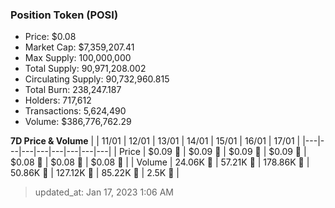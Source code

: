 
  ### Position Token (POSI)
  - Price: $0.08
  - Market Cap: $7,359,207.41
  - Max Supply: 100,000,000
  - Total Supply: 90,971,208.002
  - Circulating Supply: 90,732,960.815
  - Total Burn: 238,247.187
  - Holders: 717,612
  - Transactions: 5,624,490
  - Volume: $386,776,762.29

  **7D Price & Volume**
  | | 11&#x2F;01 | 12&#x2F;01 | 13&#x2F;01 | 14&#x2F;01 | 15&#x2F;01 | 16&#x2F;01 | 17&#x2F;01 |
  |---|---|---|---|---|---|---|---|
  | Price | $0.09 🚀 | $0.09 🚀 | $0.09 🔻 | $0.09 🔻 | $0.08 🔻 | $0.08 🔻 | $0.08 🔻 |
  | Volume | 24.06K 🔻 | 57.21K 🚀 | 178.86K 🚀 | 50.86K 🔻 | 127.12K 🚀 | 85.22K 🔻 | 2.5K 🔻 |

  > updated_at: Jan 17, 2023 1:06 AM
